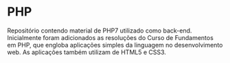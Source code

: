 # PHP
Repositório contendo material de PHP7 utilizado como back-end. Inicialmente foram adicionados as resoluções do Curso de Fundamentos em PHP, que engloba aplicações simples da linguagem no desenvolvimento web. As aplicações também utilizam de HTML5 e CSS3.
